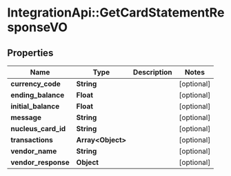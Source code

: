 # IntegrationApi::GetCardStatementResponseVO

## Properties
Name | Type | Description | Notes
------------ | ------------- | ------------- | -------------
**currency_code** | **String** |  | [optional] 
**ending_balance** | **Float** |  | [optional] 
**initial_balance** | **Float** |  | [optional] 
**message** | **String** |  | [optional] 
**nucleus_card_id** | **String** |  | [optional] 
**transactions** | **Array&lt;Object&gt;** |  | [optional] 
**vendor_name** | **String** |  | [optional] 
**vendor_response** | **Object** |  | [optional] 


